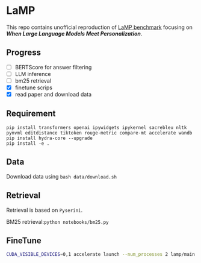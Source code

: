 # LaMP
This repo contains unofficial reproduction of [LaMP benchmark](https://lamp-benchmark.github.io) focusing on **_When Large Language Models Meet Personalization_**.

## Progress
- [ ] BERTScore for answer filtering
- [ ] LLM inference
- [ ] bm25 retrieval
- [x] finetune scrips
- [x] read paper and download data

## Requirement

```
pip install transformers openai ipywidgets ipykernel sacrebleu nltk pynvml editdistance tiktoken rouge-metric compare-mt accelerate wandb
pip install hydra-core --upgrade
pip install -e .
```


## Data
Download data using `bash data/download.sh`

## Retrieval
Retrieval is based on `Pyserini`.

BM25 retrieval:`python notebooks/bm25.py`

## FineTune
```bash
CUDA_VISIBLE_DEVICES=0,1 accelerate launch --num_processes 2 lamp/main.py
```